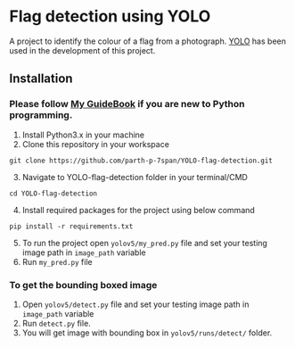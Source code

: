 # Flag detection using YOLO
A project to identify the colour of a flag from a photograph. [YOLO](https://github.com/ultralytics/yolov5) has been used in the development of this project.

## Installation

### Please follow [My GuideBook](https://github.com/parth-p-7span/my-python-guidebook/blob/main/README.md) if you are new to Python programming.

1. Install Python3.x in your machine
2. Clone this repository in your workspace
```shell
git clone https://github.com/parth-p-7span/YOLO-flag-detection.git
```
3. Navigate to YOLO-flag-detection folder in your terminal/CMD
```shell
cd YOLO-flag-detection
```
4. Install required packages for the project using below command
```shell
pip install -r requirements.txt
```
5. To run the project open `yolov5/my_pred.py` file and set your testing image path in `image_path` variable
6. Run `my_pred.py` file

### To get the bounding boxed image
1. Open `yolov5/detect.py` file and set your testing image path in `image_path` variable
2. Run `detect.py` file.
3. You will get image with bounding box in `yolov5/runs/detect/` folder.
